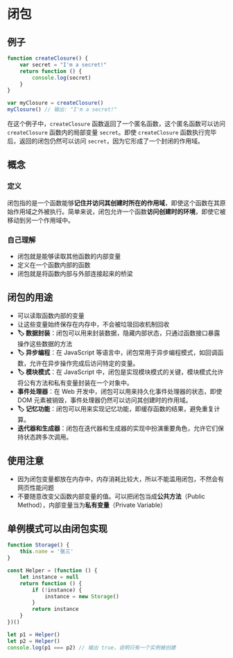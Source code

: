 # 闭包

## 例子

```javascript
function createClosure() {
    var secret = "I'm a secret!"
    return function () {
        console.log(secret)
    }
}

var myClosure = createClosure()
myClosure() // 输出: "I'm a secret!"
```

在这个例子中，`createClosure` 函数返回了一个匿名函数，这个匿名函数可以访问 `createClosure` 函数内的局部变量 `secret`。即使 `createClosure` 函数执行完毕后，返回的闭包仍然可以访问 `secret`，因为它形成了一个封闭的作用域。

## 概念

### 定义

闭包指的是一个函数能够**记住并访问其创建时所在的作用域**，即使这个函数在其原始作用域之外被执行。简单来说，闭包允许一个函数**访问创建时的环境**，即使它被移动到另一个作用域中。

### 自己理解

-   闭包就是能够读取其他函数的内部变量
-   定义在一个函数内部的函数
-   闭包就是将函数内部与外部连接起来的桥梁

## 闭包的用途

-   可以读取函数内部的变量
-   让这些变量始终保存在内存中，不会被垃圾回收机制回收
-   **🏷️ 数据封装**：闭包可以用来封装数据，隐藏内部状态，只通过函数接口暴露操作这些数据的方法
-   **🏷️ 异步编程**：在 JavaScript 等语言中，闭包常用于异步编程模式，如回调函数，允许在异步操作完成后访问特定的变量。
-   **🏷️ 模块模式**：在 JavaScript 中，闭包是实现模块模式的关键，模块模式允许将公有方法和私有变量封装在一个对象中。
-   **事件处理器**：在 Web 开发中，闭包可以用来持久化事件处理器的状态，即使 DOM 元素被销毁，事件处理器仍然可以访问其创建时的作用域。
-   **🏷️ 记忆功能**：闭包可以用来实现记忆功能，即缓存函数的结果，避免重复计算。
-   **迭代器和生成器**：闭包在迭代器和生成器的实现中扮演重要角色，允许它们保持状态跨多次调用。

## 使用注意

-   因为闭包变量都放在内存中，内存消耗比较大，所以不能滥用闭包，不然会有网页性能问题
-   不要随意改变父函数内部变量的值。可以把闭包当成**公共方法**（Public Method），内部变量当为**私有变量**（Private Variable）

## 单例模式可以由闭包实现

```javascript
function Storage() {
    this.name = '张三'
}

const Helper = (function () {
    let instance = null
    return function () {
        if (!instance) {
            instance = new Storage()
        }
        return instance
    }
})()

let p1 = Helper()
let p2 = Helper()
console.log(p1 === p2) // 输出 true，说明只有一个实例被创建
```
